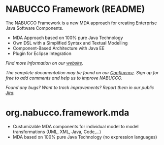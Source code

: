 NABUCCO Framework (README)
==========================

The NABUCCO Framework is a new MDA approach for creating Enterprise Java Software Components.

* MDA Approach based on 100% pure Java Technology
* Own DSL with a Simplified Syntax and Textual Modelling
* Component-Based Architecture with Java EE
* Plugin for Eclipse Integration



*Find more Information on our [website](http://nabuccosource.org/).*

*The complete documentation may be found on our [Confluence](http://www.nabucco-source.org/confluence/). Sign up for free to add comments and help us to improve NABUCCO.*

*Found any bugs? Want to track improvements? Report them in our public [Jira](http://www.nabucco-source.org/jira/).*


org.nabucco.framework.mda
=======================
* Custumizable MDA components for individual model to model transformations (UML, XML, Java, Code,...)
* MDA based on 100% pure Java Technology (no expression languages)
